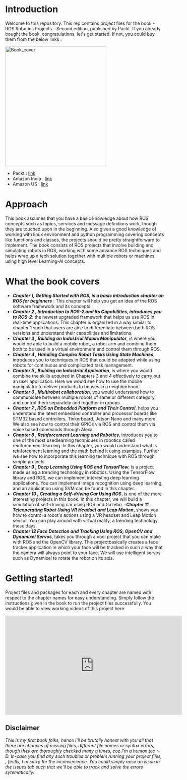 # Introduction

Welcome to this repository. This rep contains project files for the book - ROS Robotics Projects - Second edition, published by Packt. If you already bought the book, congratulations, let's get started. If not, you could buy them from the below links :

<img src="https://www.packtpub.com/media/catalog/product/cache/e4d64343b1bc593f1c5348fe05efa4a6/9/7/9781838649326-original.jpeg" alt="Book_cover"	title="Book_cover" width="320" height="380"/>

- Packt : [link](https://www.packtpub.com/in/iot-hardware/ros-robotics-projects-second-edition)
- Amazon India : [link](https://www.amazon.in/ROS-Robotics-Projects-Operating-learning-ebook/dp/B07ZRWFPHF/ref=sr_1_1?keywords=ramkumar+gandhinathan&qid=1578618609&sr=8-1)
- Amazon US : [link](https://www.amazon.com/ROS-Robotics-Projects-Operating-learning/dp/1838649328/ref=sr_1_1?keywords=ramkumar+gandhinathan&qid=1578618675&sr=8-1)

# Approach

This book assumes that you have a basic knowledge about how ROS concepts such as topics, services and message definitions work, though they are touched upon in the beginning. Also given a good knowledge of working with linux environment and python programming covering concepts like functions and classes, the projects should be pretty straightforward to implement. The book consists of ROS projects that involve building and simulating robots in ROS, working with some advance ROS techniques and helps wrap up a tech solution together with multiple robots or machines using high level Learning-AI concepts. 

# What the book covers
- ***Chapter 1, Getting Started with ROS, is a basic introduction chapter on ROS for beginners*** : This chapter will help you get an idea of the ROS software framework and its concepts.
- ***Chapter 2 , Introduction to ROS-2 and Its Capabilities, introduces you to ROS-2***: the newest upgraded framework that helps us use ROS in real-time applications. This chapter is organized in a way similar to chapter 1 such that users are able to differentiate between both ROS versions and understand their capabilities and limitations.
- ***Chapter 3 , Building an Industrial Mobile Manipulator***, is where you would be able to build a mobile robot, a robot arm and combine them both to be used in a virtual environment and control them through ROS.
- ***Chapter 4 , Handling Complex Robot Tasks Using State Machines***, introduces you to techniques in ROS that could be adapted while using robots for continuous and complicated task management.
- ***Chapter 5 , Building an Industrial Application***, is where you would combine the skills acquired in Chapters 3 and 4 effectively to carry out an user application. Here we would see how to use the mobile manipulator to deliver products to houses in a neighborhood.
- ***Chapter 6 , Multirobot collaboration***, you would understand how to communicate between multiple robots of same or different category, and control them separately and together in groups.
- ***Chapter 7 , ROS on Embedded Platform and Their Control***, helps you understand the latest embedded controller and processor boards like STM32 based controllers, Tinkerboard, Jetson Nano and many more. We also see how to control their GPIOs via ROS and control them via voice based commands through Alexa.
- ***Chapter 8 , Reinforcement Learning and Robotics***, introduces you to one of the most usedlearning techniques in robotics called reinforcement learning. In this chapter, you would understand what is reinforcement learning and the math behind it using examples. Further we see how to incorporate this learning technique with ROS through simple projects.
- ***Chapter 9 , Deep Learning Using ROS and TensorFlow***, is a project made using a trending technology in robotics. Using the TensorFlow library and ROS, we can implement interesting deep learning applications. You can implement image recognition using deep learning, and an application using SVM can be found in this chapter.
- ***Chapter 10 , Creating a Self-driving Car Using ROS***, is one of the more interesting projects in this book. In this chapter, we will build a simulation of self-driving car using ROS and Gazebo.
-***Chapter 11 , Teleoperating Robot Using VR Headset and Leap Motion***, shows you how to control a robot's actions using a VR headset and Leap Motion sensor. You can play around with virtual reality, a trending technology these days.
- ***Chapter 12 Face Detection and Tracking Using ROS, OpenCV and Dynamixel Servos***, takes you through a cool project that you can make with ROS and the OpenCV library. This projectbasically creates a face tracker application in which your face will be tr acked in such a way that the camera will always point to your face. We will use intelligent servos such as Dynamixel to rotate the robot on its axis. 

# Getting started!

Project files and packages for each and every chapter are named with respect to the chapter names for easy understanding. Simply follow the instructions given in the book to run the project files successfully. You would be able to view working videos of this project here 

<iframe width="560" height="315" src="https://www.youtube.com/embed/videoseries?list=PLeLcvrwLe185GGwU4NbIvBew53yFPdCg6" frameborder="0" allow="accelerometer; autoplay; encrypted-media; gyroscope; picture-in-picture" allowfullscreen></iframe>

## Disclaimer
*This is my first book folks, hence I'll be brutally honest with you all that there are chances of missing files, different file names or syntax errors, though they are thoroughly checked many a times, coz I'm a human too :-D. In-case you find any such troubles or problem running your project files, , firstly, I'm sorry for the inconvenience. You could simply raise an issue in the issues tab such that we'll be able to track and solve the errors sytematically.*
